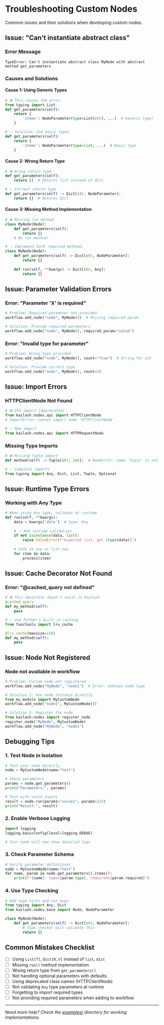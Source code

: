 # Troubleshooting Custom Nodes

Common issues and their solutions when developing custom nodes.

## Issue: "Can't instantiate abstract class"

### Error Message
```
TypeError: Can't instantiate abstract class MyNode with abstract method get_parameters
```

### Causes and Solutions

#### Cause 1: Using Generic Types
```python
# ❌ This causes the error
from typing import List
def get_parameters(self):
    return {
        'items': NodeParameter(type=List[str], ...)  # Generic type!
    }

# ✅ Solution: Use basic types
def get_parameters(self):
    return {
        'items': NodeParameter(type=list, ...)  # Basic type
    }
```

#### Cause 2: Wrong Return Type
```python
# ❌ Wrong return type
def get_parameters(self):
    return []  # Returns list instead of dict

# ✅ Correct return type
def get_parameters(self) -> Dict[str, NodeParameter]:
    return {}  # Returns dict
```

#### Cause 3: Missing Method Implementation
```python
# ❌ Missing run method
class MyNode(Node):
    def get_parameters(self):
        return {}
    # No run method!

# ✅ Implement both required methods
class MyNode(Node):
    def get_parameters(self) -> Dict[str, NodeParameter]:
        return {}
    
    def run(self, **kwargs) -> Dict[str, Any]:
        return {}
```

## Issue: Parameter Validation Errors

### Error: "Parameter 'X' is required"
```python
# Problem: Required parameter not provided
workflow.add_node("node", MyNode())  # Missing required param

# Solution: Provide required parameters
workflow.add_node("node", MyNode(), required_param="value")
```

### Error: "Invalid type for parameter"
```python
# Problem: Wrong type provided
workflow.add_node("node", MyNode(), count="five")  # String for int

# Solution: Provide correct type
workflow.add_node("node", MyNode(), count=5)
```

## Issue: Import Errors

### HTTPClientNode Not Found
```python
# ❌ Old import (deprecated)
from kailash.nodes.api import HTTPClientNode
# ImportError: cannot import name 'HTTPClientNode'

# ✅ New import
from kailash.nodes.api import HTTPRequestNode
```

### Missing Type Imports
```python
# ❌ Missing Tuple import
def method(self) -> Tuple[str, int]:  # NameError: name 'Tuple' is not defined

# ✅ Complete imports
from typing import Any, Dict, List, Tuple, Optional
```

## Issue: Runtime Type Errors

### Working with Any Type
```python
# When using Any type, validate at runtime
def run(self, **kwargs):
    data = kwargs['data']  # type: Any
    
    # ✅ Add runtime validation
    if not isinstance(data, list):
        raise ValueError(f"Expected list, got {type(data)}")
    
    # Safe to use as list now
    for item in data:
        process(item)
```

## Issue: Cache Decorator Not Found

### Error: "@cached_query not defined"
```python
# ❌ This decorator doesn't exist in Kailash
@cached_query
def my_method(self):
    pass

# ✅ Use Python's built-in caching
from functools import lru_cache

@lru_cache(maxsize=128)
def my_method(self):
    pass
```

## Issue: Node Not Registered

### Node not available in workflow
```python
# Problem: Custom node not registered
workflow.add_node("MyNode", "node1")  # Error: Unknown node type

# Solution 1: Use node instance directly
from my_module import MyCustomNode
workflow.add_node("node1", MyCustomNode())

# Solution 2: Register the node
from kailash.nodes import register_node
register_node("MyNode", MyCustomNode)
workflow.add_node("MyNode", "node1")
```

## Debugging Tips

### 1. Test Node in Isolation
```python
# Test your node directly
node = MyCustomNode(name="test")

# Check parameters
params = node.get_parameters()
print("Parameters:", params)

# Test with valid inputs
result = node.run(param1="value1", param2=123)
print("Result:", result)
```

### 2. Enable Verbose Logging
```python
import logging
logging.basicConfig(level=logging.DEBUG)

# Your node will now show detailed logs
```

### 3. Check Parameter Schema
```python
# Verify parameter definitions
node = MyCustomNode(name="test")
for name, param in node.get_parameters().items():
    print(f"{name}: type={param.type}, required={param.required}")
```

### 4. Use Type Checking
```python
# Add type hints and use mypy
from typing import Any, Dict
from kailash.nodes.base import Node, NodeParameter

class MyNode(Node):
    def get_parameters(self) -> Dict[str, NodeParameter]:
        # Type checker will validate this
        return {}
```

## Common Mistakes Checklist

- [ ] Using `List[T]`, `Dict[K,V]` instead of `list`, `dict`
- [ ] Missing `run()` method implementation
- [ ] Wrong return type from `get_parameters()`
- [ ] Not handling optional parameters with defaults
- [ ] Using deprecated class names (HTTPClientNode)
- [ ] Not validating `Any` type parameters at runtime
- [ ] Forgetting to import required types
- [ ] Not providing required parameters when adding to workflow

---

*Need more help? Check the [examples/](examples/) directory for working implementations.*
